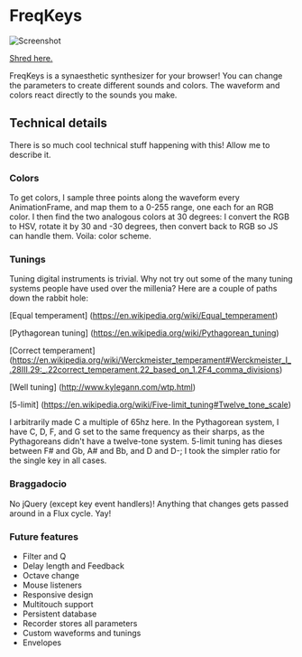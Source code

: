# FreqKeys

![Screenshot](http://imgur.com/PMGHIaX)

[Shred here.](https://freqkeys.herokuapp.com/)

FreqKeys is a synaesthetic synthesizer for your browser! You can change the parameters to create different sounds and colors. The waveform and colors react directly to the sounds you make.

## Technical details

There is so much cool technical stuff happening with this! Allow me to describe it.

### Colors

To get colors, I sample three points along the waveform every AnimationFrame, and map them to a 0-255 range, one each for an RGB color. I then find the two analogous colors at 30 degrees: I convert the RGB to HSV, rotate it by 30 and -30 degrees, then convert back to RGB so JS can handle them. Voila: color scheme.

### Tunings

Tuning digital instruments is trivial. Why not try out some of the many tuning systems people have used over the millenia? Here are a couple of paths down the rabbit hole:

[Equal temperament] (https://en.wikipedia.org/wiki/Equal_temperament)

[Pythagorean tuning] (https://en.wikipedia.org/wiki/Pythagorean_tuning)

[Correct temperament] (https://en.wikipedia.org/wiki/Werckmeister_temperament#Werckmeister_I_.28III.29:_.22correct_temperament.22_based_on_1.2F4_comma_divisions)

[Well tuning] (http://www.kylegann.com/wtp.html)

[5-limit] (https://en.wikipedia.org/wiki/Five-limit_tuning#Twelve_tone_scale)

I arbitrarily made C a multiple of 65hz here. In the Pythagorean system, I have C, D, F, and G set to the same frequency as their sharps, as the Pythagoreans didn't have a twelve-tone system. 5-limit tuning has dieses between F# and Gb, A# and Bb, and D and D-; I took the simpler ratio for the single key in all cases.

### Braggadocio

No jQuery (except key event handlers)! Anything that changes gets passed around in a Flux cycle. Yay!

### Future features

+ Filter and Q
+ Delay length and Feedback
+ Octave change
+ Mouse listeners
+ Responsive design
+ Multitouch support
+ Persistent database
+ Recorder stores all parameters
+ Custom waveforms and tunings
+ Envelopes
